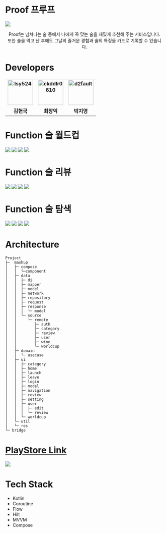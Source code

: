 # Proof 프루프
<img src="https://user-images.githubusercontent.com/62296097/196864840-5537f42d-69bb-4ed1-868d-8ecfe96837d0.jpg">

<p align = "center">
Proof는 넘쳐나는 술 중에서 나에게 꼭 맞는 술을 재밌게 추천해 주는 서비스입니다.
</br>     
또한 술을 먹고 난 후에도 그날의 즐거운 경험과 술의 특징을 카드로 기록할 수 있습니다.
</p>

# Developers
<div align="center">
<table style="font-weight : bold">
      <tr>
         <td align="center">
              <a href="https://github.com/014967 ">                 
                  <img alt="lsy524" src="https://avatars.githubusercontent.com/014967 " width="80" />            
              </a>
          </td>
          <td align="center">
              <a href="https://github.com/ckddlr0610">                 
                  <img alt="ckddlr0610" src="https://avatars.githubusercontent.com/u/46737716?v=4" width="80" />            
              </a>
          </td>
          <td align="center">
              <a href="https://github.com/d2fault">                 
                  <img alt="d2fault" src="https://avatars.githubusercontent.com/u/13195817?v=4" width="80" />            
              </a>
          </td>
      </tr>
      <tr>
          <td align="center">김현국</td>
          <td align="center">최창익</td>
          <td align="center">박지영</td>
      </tr>
  </table>
</div>

# Function 술 월드컵 
<img src= "https://user-images.githubusercontent.com/62296097/196867221-960e3d1b-df4b-4847-884d-e7fde54b0d63.jpg">
<img src= "https://user-images.githubusercontent.com/62296097/196867219-38db208a-cc27-412b-84ac-e4455af1858b.png">
<img src= "https://user-images.githubusercontent.com/62296097/196867217-399331c6-364b-415d-b6ab-a13cc7b38ef2.png">
<img src= "https://user-images.githubusercontent.com/62296097/196867215-91ca9438-7ee8-46ab-b265-5e138f5e00e6.png">

</br>

# Function 술 리뷰
<img src= "https://user-images.githubusercontent.com/62296097/196867208-3765a0a6-e5bd-4376-9b9e-45a409ecd3b4.jpg">
<img src= "https://user-images.githubusercontent.com/62296097/196867205-0b9adf95-da59-414b-b2f3-b285637bf646.jpg">
<img src= "https://user-images.githubusercontent.com/62296097/196867204-5cabbdb4-00a9-4c87-83b8-21cb85cad233.png">
<img src= "https://user-images.githubusercontent.com/62296097/196867201-c6efd8a6-7045-44ff-aa42-ea536e0ab5b6.png">

</br>

# Function 술 탐색
<img src= "https://user-images.githubusercontent.com/62296097/196867197-f8b46b0d-c4a1-4906-a265-d7e79bf80936.jpg">
<img src= "https://user-images.githubusercontent.com/62296097/196867195-5c5f364e-e139-433f-8831-17b2f74d950e.jpg">
<img src= "https://user-images.githubusercontent.com/62296097/196867193-faeb08d1-cb7e-466a-9d60-8f6f8a0e00c2.jpg">
<img src= "https://user-images.githubusercontent.com/62296097/196867191-a8c22293-7145-40fb-8f6a-733d07af2f88.jpg">

</br>


# Architecture

```
Project
├─  mashup
│   ├─ compose
│   │  └─component
│   ├─ data
│   │  ├─ di
│   │  ├─ mapper
│   │  ├─ model
│   │  ├─ network
│   │  ├─ repository
│   │  ├─ request
│   │  ├─ response
│   │  │  └─ model
│   │  └─ source
│   │     └─ remote
│   │        ├─ auth
│   │        ├─ category
│   │        ├─ review
│   │        ├─ user
│   │        ├─ wine
│   │        └─ worldcup
│   ├─ domain
│   │  └─ usecase
│   ├─ ui
│   │  ├─ category
│   │  ├─ home
│   │  ├─ launch
│   │  ├─ leave
│   │  ├─ login
│   │  ├─ model
│   │  ├─ navigation
│   │  ├─ review
│   │  ├─ setting
│   │  ├─ user
│   │  │  ├─ edit
│   │  │  └─ review
│   │  └─ worldcup
│   └─ util
│   └─ res
└─ bridge
```

# <a href="https://play.google.com/store/apps/details?id=com.mashup.zuzu">   PlayStore Link </a>
<img src="https://user-images.githubusercontent.com/62296097/196868897-e91821da-0adb-49ad-87bf-eb3643de27af.png">

</br>

# Tech Stack
- Kotlin
- Coroutine
- Flow
- Hilt
- MVVM
- Compose







